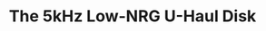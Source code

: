 ---
ee_id: '4431'
site: '1'
type: '2'
long_id: 1998-003 The 5kHz Low-NRG U-Haul Disk
url: 1998-003-Uhaul
title: The 5kHz Low-NRG U-Haul Disk
year: '1998'
medium: 1.44 Meg Floppy
commission:
add_credit:
dims:
pitch: "​EP all composed for and stored on a 1.55 Meg floppy. Mac Os 9 only!"
ps:
live_url:
related:
youtube:
imgs: 5khz-1998-003-web-ih--Od5c.jpg
subheading:
year2: '1998'
download: 5khz-1998-003-digital-master.img.zip
add_credits:
related_code:
layout: things-i-made
---